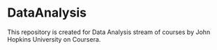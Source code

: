 DataAnalysis
============
This repository is created for Data Analysis stream of courses by John Hopkins University on
Coursera.

